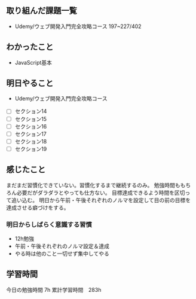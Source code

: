 ## 取り組んだ課題一覧
- Udemy/ウェブ開発入門完全攻略コース 197~227/402

## わかったこと
- JavaScript基本

## 明日やること
- Udemy/ウェブ開発入門完全攻略コース
- [ ] セクション14
- [ ] セクション15
- [ ] セクション16
- [ ] セクション17
- [ ] セクション18
- [ ] セクション19

## 感じたこと
まだまだ習慣化できていない。習慣化するまで継続するのみ。
勉強時間ももちろん必要だがダラダラとやっても仕方ない。
目標達成できるよう時間を区切って追い込む。
明日から午前・午後それぞれのノルマを設定して目の前の目標を達成させる癖づけをする。
### 明日からしばらく意識する習慣

- 12h勉強
- 午前・午後それぞれのノルマ設定＆達成
- やる時は他のこと一切せず集中してやる


## 学習時間
今日の勉強時間 7h
累計学習時間　283h
